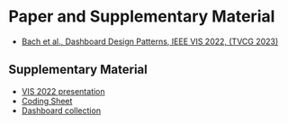 # Paper and Supplementary Material

* [Bach et al., Dashboard Design Patterns, IEEE VIS 2022, (TVCG 2023)](https://arxiv.org/pdf/2205.00757.pdf)
 
## Supplementary Material

* [VIS 2022 presentation](https://github.com/dashboarddesignpatterns/dashboarddesignpatterns.github.io/files/9822937/Dashboard.Design.Patterns.VIS.2022.live.talk.pdf)
* [Coding Sheet](https://docs.google.com/spreadsheets/d/1wAHzX6QDgVQ9EsAVkyDuSmFL6LnErg9uBeJMbJcjC4k/edit?usp=sharing)
* [Dashboard collection](https://drive.google.com/drive/folders/1X9QhXElytlTrtRACUZd0_292je72l4MS?usp=sharing)
